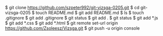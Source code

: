 $ git clone https://github.com/szpeter992/git-vizsga-0205.git
$ cd git-vizsga-0205
$ touch README.md
$ git add README.md
$ ls
$ touch .gitignore
$ git add .gitignore
$ git status
$ git add .
$ git status
$ git add *.js
$ git add *.css
$ git add *.html
$ git remote set-url origin https://github.com/Zsoleesz/Vizsga.git
$ git push -u origin console

